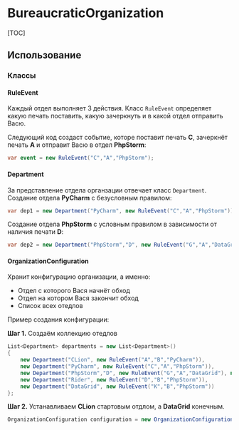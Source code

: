 # BureaucraticOrganization
[TOC]
## Использование
### Классы
#### RuleEvent
Каждый отдел выполняет 3 действия. Класс `RuleEvent` определяет какую печать поставить, какую зачеркнуть и в какой отдел отправить Васю.

Следующий код создаст событие, которе поставит печать **C**, зачеркнёт печать **A** и отправит Васю в отдел **PhpStorm**:
```csharp
var event = new RuleEvent("C","A","PhpStorm");
```
#### Department
За представление отдела органзации отвечает класс `Department`.
Создание отдела **PyCharm** с безусловным правилом:
```csharp
var dep1 = new Department("PyCharm", new RuleEvent("C","A","PhpStorm"));
```
Создание отдела **PhpStorm** с условным правилом в зависимости от наличия печати **D**:
```csharp
var dep2 = new Department("PhpStorm","D", new RuleEvent("G","A","DataGrid"), new RuleEvent("A","B","Rider"))
```
#### OrganizationConfiguration
Хранит конфигурацию организации, а именно:
- Отдел с которого Вася начнёт обход
- Отдел на котором Вася закончит обход
- Список всех отедлов

Пример создания конфигурации:

**Шаг 1.** 
Создаём коллекцию отедлов
```csharp
List<Department> departments = new List<Department>()
{
	new Department("CLion", new RuleEvent("A","B","PyCharm")),
	new Department("PyCharm", new RuleEvent("C","A","PhpStorm")),
	new Department("PhpStorm","D", new RuleEvent("G","A","DataGrid"), new RuleEvent("A","B","Rider")),
	new Department("Rider", new RuleEvent("D","B","PhpStorm")),
	new Department("DataGrid", new RuleEvent("K","B","PhpStorm"))
};
```
**Шаг 2.**
Устанавливаем **CLion** стартовым отдлом, а **DataGrid** конечным.
```csharp
OrganizationConfiguration configuration = new OrganizationConfiguration("CLion","DataGrid",departments);
```


